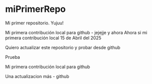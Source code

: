 # miPrimerRepo

Mi primer repositorio. Yujuu!

Mi primera contribución local para github - jejejje y ahora
Ahora si mi primera contribución local 15 de Abril del 2025

Quiero actualizar este repositorio y probar desde github

Prueba

Mi primera contribución local para github

Una actualizacion más - github

